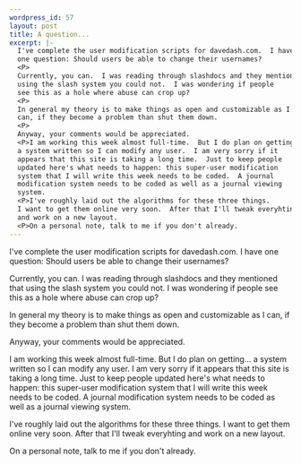 ```yaml
--- 
wordpress_id: 57
layout: post
title: A question...
excerpt: |-
  I've complete the user modification scripts for davedash.com.  I have 
  one question: Should users be able to change their usernames?
  <P>
  Currently, you can.  I was reading through slashdocs and they mentioned that
  using the slash system you could not.  I was wondering if people
  see this as a hole where abuse can crop up? 
  <P>
  In general my theory is to make things as open and customizable as I 
  can, if they become a problem than shut them down.
  <P>
  Anyway, your comments would be appreciated.
  <P>I am working this week almost full-time.  But I do plan on getting... 
  a system written so I can modify any user.  I am very sorry if it 
  appears that this site is taking a long time.  Just to keep people 
  updated here's what needs to happen: this super-user modification 
  system that I will write this week needs to be coded.  A journal
  modification system needs to be coded as well as a journal viewing
  system.
  <P>I've roughly laid out the algorithms for these three things.  
  I want to get them online very soon.  After that I'll tweak everyhting
  and work on a new layout.
  <P>On a personal note, talk to me if you don't already.
---
```

I've complete the user modification scripts for davedash.com.  I have 
one question: Should users be able to change their usernames?
<P>
Currently, you can.  I was reading through slashdocs and they mentioned that
using the slash system you could not.  I was wondering if people
see this as a hole where abuse can crop up? 
<P>
In general my theory is to make things as open and customizable as I 
can, if they become a problem than shut them down.
<P>
Anyway, your comments would be appreciated.
<P>I am working this week almost full-time.  But I do plan on getting... 
a system written so I can modify any user.  I am very sorry if it 
appears that this site is taking a long time.  Just to keep people 
updated here's what needs to happen: this super-user modification 
system that I will write this week needs to be coded.  A journal
modification system needs to be coded as well as a journal viewing
system.
<P>I've roughly laid out the algorithms for these three things.  
I want to get them online very soon.  After that I'll tweak everyhting
and work on a new layout.
<P>On a personal note, talk to me if you don't already.
